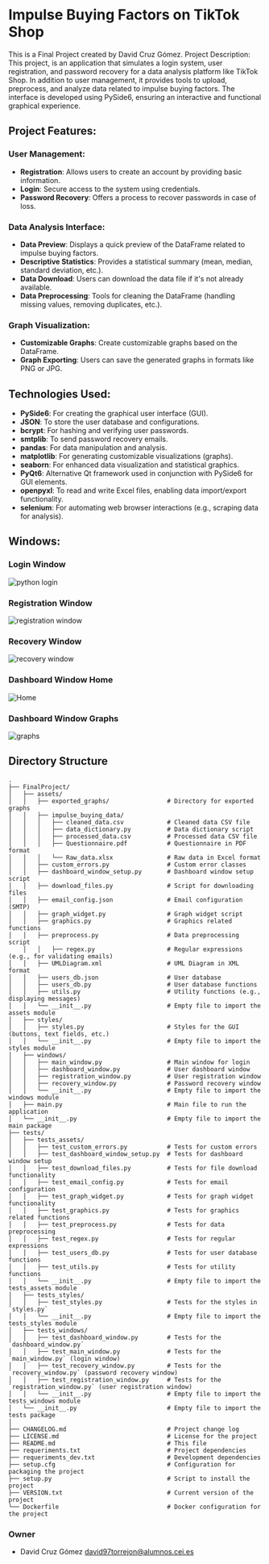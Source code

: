# Impulse Buying Factors on TikTok Shop

This is a Final Project created by David Cruz Gómez.
Project Description: This project, is an application that simulates
a login system, user registration, and password recovery for a data
analysis platform like TikTok Shop. In addition to user management,
it provides tools to upload, preprocess, and analyze data related
to impulse buying factors. The interface is developed using PySide6,
ensuring an interactive and functional graphical experience.

## Project Features:

### User Management:
- **Registration**: Allows users to create an account by providing basic information.
- **Login**: Secure access to the system using credentials.
- **Password Recovery**: Offers a process to recover passwords in case of loss.

### Data Analysis Interface:
- **Data Preview**: Displays a quick preview of the DataFrame related to impulse buying factors.
- **Descriptive Statistics**: Provides a statistical summary (mean, median, standard deviation, etc.).
- **Data Download**: Users can download the data file if it's not already available.
- **Data Preprocessing**: Tools for cleaning the DataFrame (handling missing values, removing duplicates, etc.).

### Graph Visualization:
- **Customizable Graphs**: Create customizable graphs based on the DataFrame.
- **Graph Exporting**: Users can save the generated graphs in formats like PNG or JPG.

## Technologies Used:
- **PySide6**: For creating the graphical user interface (GUI).
- **JSON**: To store the user database and configurations.
- **bcrypt**: For hashing and verifying user passwords.
- **smtplib**: To send password recovery emails.
- **pandas**: For data manipulation and analysis.
- **matplotlib**: For generating customizable visualizations (graphs).
- **seaborn**: For enhanced data visualization and statistical graphics.
- **PyQt6**: Alternative Qt framework used in conjunction with PySide6 for GUI elements.
- **openpyxl**: To read and write Excel files, enabling data import/export functionality.
- **selenium**: For automating web browser interactions (e.g., scraping data for analysis).

## Windows:
### Login Window
![python login](https://github.com/user-attachments/assets/7f21f0b5-a119-4057-96d1-a067db98698e)

### Registration Window
![registration window](https://github.com/user-attachments/assets/1e792be2-cec7-4c2d-b4f3-d25853c679a6)

### Recovery Window
![recovery window](https://github.com/user-attachments/assets/c918e023-2434-4cb8-b8b7-8e0956fd621c)

### Dashboard Window Home
![Home](https://github.com/user-attachments/assets/076fe810-7585-4447-9ffd-98deaa76928a)

### Dashboard Window Graphs
![graphs](https://github.com/user-attachments/assets/822e0938-b1ba-45e4-90f7-6d0e9d63f311)


## Directory Structure

```plaintext
.
├── FinalProject/
│   ├── assets/
│   │   ├── exported_graphs/                # Directory for exported graphs
│   │   ├── impulse_buying_data/
│   │   │   ├── cleaned_data.csv            # Cleaned data CSV file
│   │   │   ├── data_dictionary.py          # Data dictionary script
│   │   │   ├── processed_data.csv          # Processed data CSV file
│   │   │   ├── Questionnaire.pdf           # Questionnaire in PDF format
│   │   │   └── Raw_data.xlsx               # Raw data in Excel format
│   │   ├── custom_errors.py                # Custom error classes
│   │   ├── dashboard_window_setup.py       # Dashboard window setup script
│   │   ├── download_files.py               # Script for downloading files
│   │   ├── email_config.json               # Email configuration (SMTP)
│   │   ├── graph_widget.py                 # Graph widget script
│   │   ├── graphics.py                     # Graphics related functions
│   │   ├── preprocess.py                   # Data preprocessing script                    
    │   │   ├── regex.py                    # Regular expressions (e.g., for validating emails)
│   │   ├── UMLDiagram.xml                  # UML Diagram in XML format
│   │   ├── users_db.json                   # User database
│   │   ├── users_db.py                     # User database functions
│   │   ├── utils.py                        # Utility functions (e.g., displaying messages)
│   │   └── __init__.py                     # Empty file to import the assets module
│   ├── styles/
│   │   ├── styles.py                       # Styles for the GUI (buttons, text fields, etc.)
│   │   └── __init__.py                     # Empty file to import the styles module
│   ├── windows/
│   │   ├── main_window.py                  # Main window for login
│   │   ├── dashboard_window.py             # User dashboard window
│   │   ├── registration_window.py          # User registration window
│   │   ├── recovery_window.py              # Password recovery window
│   │   └── __init__.py                     # Empty file to import the windows module
│   ├── main.py                             # Main file to run the application
│   └── __init__.py                         # Empty file to import the main package
├── tests/
│   ├── tests_assets/
│   │   ├── test_custom_errors.py           # Tests for custom errors
│   │   ├── test_dashboard_window_setup.py  # Tests for dashboard window setup      
│   │   ├── test_download_files.py          # Tests for file download functionality
│   │   ├── test_email_config.py            # Tests for email configuration
│   │   ├── test_graph_widget.py            # Tests for graph widget functionality
│   │   ├── test_graphics.py                # Tests for graphics related functions
│   │   ├── test_preprocess.py              # Tests for data preprocessing
│   │   ├── test_regex.py                   # Tests for regular expressions
│   │   ├── test_users_db.py                # Tests for user database functions
│   │   ├── test_utils.py                   # Tests for utility functions
│   │   └── __init__.py                     # Empty file to import the tests_assets module
│   ├── tests_styles/
│   │   ├── test_styles.py                  # Tests for the styles in `styles.py`
│   │   └── __init__.py                     # Empty file to import the tests_styles module
│   ├── tests_windows/
│   │   ├── test_dashboard_window.py        # Tests for the `dashboard_window.py`     
│   │   ├── test_main_window.py             # Tests for the `main_window.py` (login window)
│   │   ├── test_recovery_window.py         # Tests for the `recovery_window.py` (password recovery window)
│   │   ├── test_registration_window.py     # Tests for the `registration_window.py` (user registration window)         
│   │   └── __init__.py                     # Empty file to import the tests_windows module
│   └── __init__.py                         # Empty file to import the tests package
│ 
├── CHANGELOG.md                            # Project change log
├── LICENSE.md                              # License for the project
├── README.md                               # This file
├── requeriments.txt                        # Project dependencies
├── requeriments_dev.txt                    # Development dependencies
├── setup.cfg                               # Configuration for packaging the project
├── setup.py                                # Script to install the project
├── VERSION.txt                             # Current version of the project
└── Dockerfile                              # Docker configuration for the project
```

### Owner
- David Cruz Gómez <david97torrejon@alumnos.cei.es>
